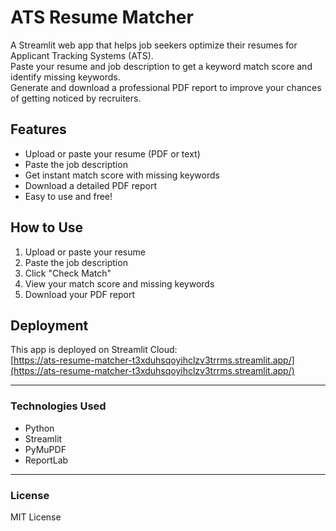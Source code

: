 # ATS Resume Matcher

A Streamlit web app that helps job seekers optimize their resumes for Applicant Tracking Systems (ATS).  
Paste your resume and job description to get a keyword match score and identify missing keywords.  
Generate and download a professional PDF report to improve your chances of getting noticed by recruiters.

## Features

- Upload or paste your resume (PDF or text)  
- Paste the job description  
- Get instant match score with missing keywords  
- Download a detailed PDF report  
- Easy to use and free!

## How to Use

1. Upload or paste your resume  
2. Paste the job description  
3. Click "Check Match"  
4. View your match score and missing keywords  
5. Download your PDF report  

## Deployment

This app is deployed on Streamlit Cloud:  
[https://ats-resume-matcher-t3xduhsqoyihclzv3trrms.streamlit.app/](https://ats-resume-matcher-t3xduhsqoyihclzv3trrms.streamlit.app/)

---

### Technologies Used

- Python  
- Streamlit  
- PyMuPDF  
- ReportLab

---

### License

MIT License
